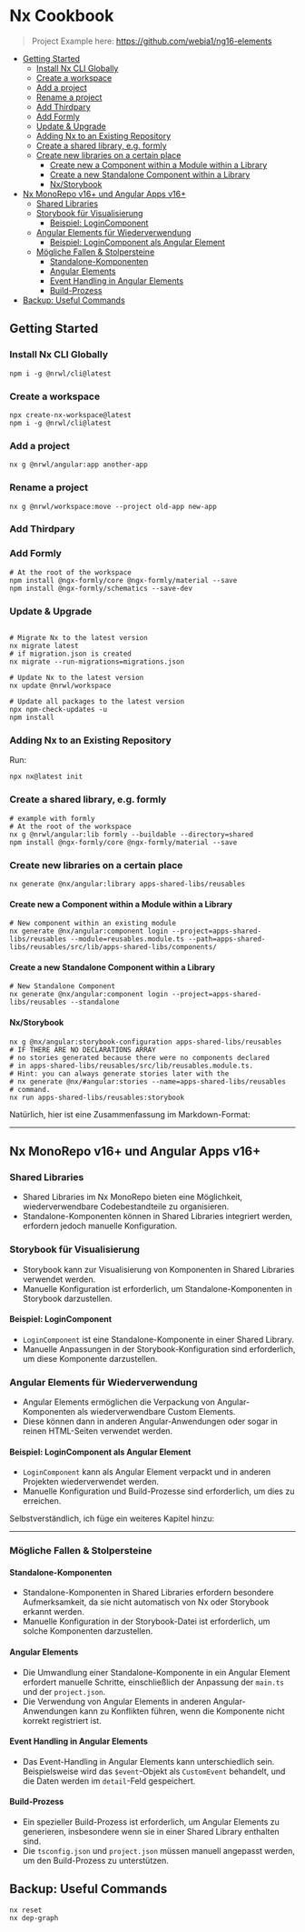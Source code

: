 # Nx Cookbook

> Project Example here: <https://github.com/webia1/ng16-elements>

<!-- @import "[TOC]" {cmd="toc" depthFrom=2 depthTo=5 orderedList=false} -->

<!-- code_chunk_output -->

- [Getting Started](#getting-started)
  - [Install Nx CLI Globally](#install-nx-cli-globally)
  - [Create a workspace](#create-a-workspace)
  - [Add a project](#add-a-project)
  - [Rename a project](#rename-a-project)
  - [Add Thirdpary](#add-thirdpary)
  - [Add Formly](#add-formly)
  - [Update & Upgrade](#update--upgrade)
  - [Adding Nx to an Existing Repository](#adding-nx-to-an-existing-repository)
  - [Create a shared library, e.g. formly](#create-a-shared-library-eg-formly)
  - [Create new libraries on a certain place](#create-new-libraries-on-a-certain-place)
    - [Create new a Component within a Module within a Library](#create-new-a-component-within-a-module-within-a-library)
    - [Create a new Standalone Component within a Library](#create-a-new-standalone-component-within-a-library)
    - [Nx/Storybook](#nxstorybook)
- [Nx MonoRepo v16+ und Angular Apps v16+](#nx-monorepo-v16-und-angular-apps-v16)
  - [Shared Libraries](#shared-libraries)
  - [Storybook für Visualisierung](#storybook-für-visualisierung)
    - [Beispiel: LoginComponent](#beispiel-logincomponent)
  - [Angular Elements für Wiederverwendung](#angular-elements-für-wiederverwendung)
    - [Beispiel: LoginComponent als Angular Element](#beispiel-logincomponent-als-angular-element)
  - [Mögliche Fallen & Stolpersteine](#mögliche-fallen--stolpersteine)
    - [Standalone-Komponenten](#standalone-komponenten)
    - [Angular Elements](#angular-elements)
    - [Event Handling in Angular Elements](#event-handling-in-angular-elements)
    - [Build-Prozess](#build-prozess)
- [Backup: Useful Commands](#backup-useful-commands)

<!-- /code_chunk_output -->

## Getting Started

### Install Nx CLI Globally

```shell
npm i -g @nrwl/cli@latest
```

### Create a workspace

```shell
npx create-nx-workspace@latest
npm i -g @nrwl/cli@latest
```

### Add a project

```shell
nx g @nrwl/angular:app another-app
```

### Rename a project

```shell
nx g @nrwl/workspace:move --project old-app new-app
```

### Add Thirdpary

### Add Formly

```shell
# At the root of the workspace
npm install @ngx-formly/core @ngx-formly/material --save
npm install @ngx-formly/schematics --save-dev
```

### Update & Upgrade

```shell

# Migrate Nx to the latest version
nx migrate latest
# if migration.json is created
nx migrate --run-migrations=migrations.json

# Update Nx to the latest version
nx update @nrwl/workspace

# Update all packages to the latest version
npx npm-check-updates -u
npm install
```

### Adding Nx to an Existing Repository

Run:

```shell
npx nx@latest init
```

### Create a shared library, e.g. formly

```shell
# example with formly
# At the root of the workspace
nx g @nrwl/angular:lib formly --buildable --directory=shared
npm install @ngx-formly/core @ngx-formly/material --save
```

### Create new libraries on a certain place

```shell
nx generate @nx/angular:library apps-shared-libs/reusables
```

#### Create new a Component within a Module within a Library

```shell
# New component within an existing module
nx generate @nx/angular:component login --project=apps-shared-libs/reusables --module=reusables.module.ts --path=apps-shared-libs/reusables/src/lib/apps-shared-libs/components/
```

#### Create a new Standalone Component within a Library

```shell
# New Standalone Component
nx generate @nx/angular:component login --project=apps-shared-libs/reusables --standalone

```

#### Nx/Storybook

```shell
nx g @nx/angular:storybook-configuration apps-shared-libs/reusables
# IF THERE ARE NO DECLARATIONS ARRAY
# no stories generated because there were no components declared
# in apps-shared-libs/reusables/src/lib/reusables.module.ts.
# Hint: you can always generate stories later with the
# nx generate @nx/#angular:stories --name=apps-shared-libs/reusables
# command.
nx run apps-shared-libs/reusables:storybook
```

Natürlich, hier ist eine Zusammenfassung im Markdown-Format:

---

## Nx MonoRepo v16+ und Angular Apps v16+

### Shared Libraries

- Shared Libraries im Nx MonoRepo bieten eine Möglichkeit, wiederverwendbare Codebestandteile zu organisieren.
- Standalone-Komponenten können in Shared Libraries integriert werden, erfordern jedoch manuelle Konfiguration.

### Storybook für Visualisierung

- Storybook kann zur Visualisierung von Komponenten in Shared Libraries verwendet werden.
- Manuelle Konfiguration ist erforderlich, um Standalone-Komponenten in Storybook darzustellen.

#### Beispiel: LoginComponent

- `LoginComponent` ist eine Standalone-Komponente in einer Shared Library.
- Manuelle Anpassungen in der Storybook-Konfiguration sind erforderlich, um diese Komponente darzustellen.

### Angular Elements für Wiederverwendung

- Angular Elements ermöglichen die Verpackung von Angular-Komponenten als wiederverwendbare Custom Elements.
- Diese können dann in anderen Angular-Anwendungen oder sogar in reinen HTML-Seiten verwendet werden.

#### Beispiel: LoginComponent als Angular Element

- `LoginComponent` kann als Angular Element verpackt und in anderen Projekten wiederverwendet werden.
- Manuelle Konfiguration und Build-Prozesse sind erforderlich, um dies zu erreichen.

Selbstverständlich, ich füge ein weiteres Kapitel hinzu:

---

### Mögliche Fallen & Stolpersteine

#### Standalone-Komponenten

- Standalone-Komponenten in Shared Libraries erfordern besondere Aufmerksamkeit, da sie nicht automatisch von Nx oder Storybook erkannt werden.
- Manuelle Konfiguration in der Storybook-Datei ist erforderlich, um solche Komponenten darzustellen.

#### Angular Elements

- Die Umwandlung einer Standalone-Komponente in ein Angular Element erfordert manuelle Schritte, einschließlich der Anpassung der `main.ts` und der `project.json`.
- Die Verwendung von Angular Elements in anderen Angular-Anwendungen kann zu Konflikten führen, wenn die Komponente nicht korrekt registriert ist.

#### Event Handling in Angular Elements

- Das Event-Handling in Angular Elements kann unterschiedlich sein. Beispielsweise wird das `$event`-Objekt als `CustomEvent` behandelt, und die Daten werden im `detail`-Feld gespeichert.

#### Build-Prozess

- Ein spezieller Build-Prozess ist erforderlich, um Angular Elements zu generieren, insbesondere wenn sie in einer Shared Library enthalten sind.
- Die `tsconfig.json` und `project.json` müssen manuell angepasst werden, um den Build-Prozess zu unterstützen.

## Backup: Useful Commands

```shell
nx reset
nx dep-graph

```
